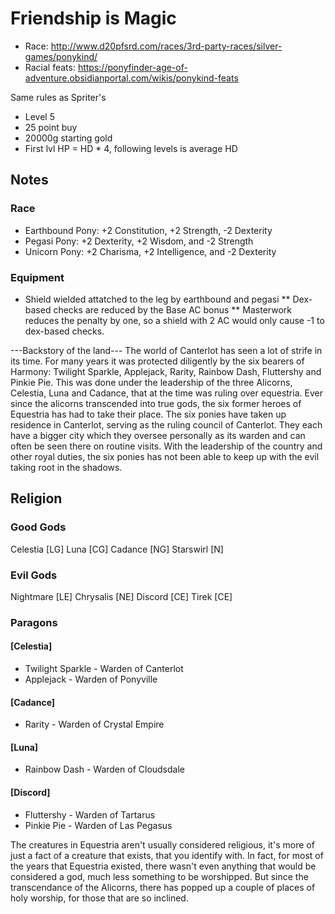 # Friendship is Magic

* Race:  http://www.d20pfsrd.com/races/3rd-party-races/silver-games/ponykind/
* Racial feats: https://ponyfinder-age-of-adventure.obsidianportal.com/wikis/ponykind-feats

Same rules as Spriter's
* Level 5
* 25 point buy
* 20000g starting gold
* First lvl HP = HD * 4, following levels is average HD

## Notes
### Race
* Earthbound Pony: +2 Constitution, +2 Strength, -2 Dexterity
* Pegasi Pony: +2 Dexterity, +2 Wisdom, and -2 Strength
* Unicorn Pony: +2 Charisma, +2 Intelligence, and -2 Dexterity
### Equipment
* Shield wielded attatched to the leg by earthbound and pegasi 
** Dex-based checks are reduced by the Base AC bonus
** Masterwork reduces the penalty by one, so a shield with 2 AC would only cause -1 to dex-based checks.



---Backstory of the land---
The world of Canterlot has seen a lot of strife in its time. For many years it was protected diligently by the six bearers of Harmony: Twilight Sparkle, Applejack, Rarity, Rainbow Dash, Fluttershy and Pinkie Pie. This was done under the leadership of the three Alicorns, Celestia, Luna and Cadance, that at the time was ruling over equestria. Ever since the alicorns transcended into true gods, the six former heroes of Equestria has had to take their place. The six ponies have taken up residence in Canterlot, serving as the ruling council of Canterlot. They each have a bigger city which they oversee personally as its warden and can often be seen there on routine visits. With the leadership of the country and other royal duties, the six ponies has not been able to keep up with the evil taking root in the shadows. 

## Religion
### Good Gods
Celestia [LG]
Luna [CG]
Cadance [NG]
Starswirl [N]
### Evil Gods
Nightmare [LE]
Chrysalis [NE]
Discord [CE]
Tirek [CE]

### Paragons
#### [Celestia]
* Twilight Sparkle - Warden of Canterlot
* Applejack - Warden of Ponyville

#### [Cadance]
* Rarity - Warden of Crystal Empire

#### [Luna]
* Rainbow Dash - Warden of Cloudsdale

#### [Discord]
* Fluttershy - Warden of Tartarus
* Pinkie Pie - Warden of Las Pegasus

The creatures in Equestria aren't usually considered religious, it's more of just a fact of a creature that exists, that you identify with. In fact, for most of the years that Equestria existed, there wasn't even anything that would be considered a god, much less something to be worshipped. But since the transcendance of the Alicorns, there has popped up a couple of places of holy worship, for those that are so inclined.